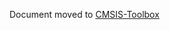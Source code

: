 Document moved to [CMSIS-Toolbox](https://github.com/Open-CMSIS-Pack/cmsis-toolbox/blob/main/docs/build-overview.md)

